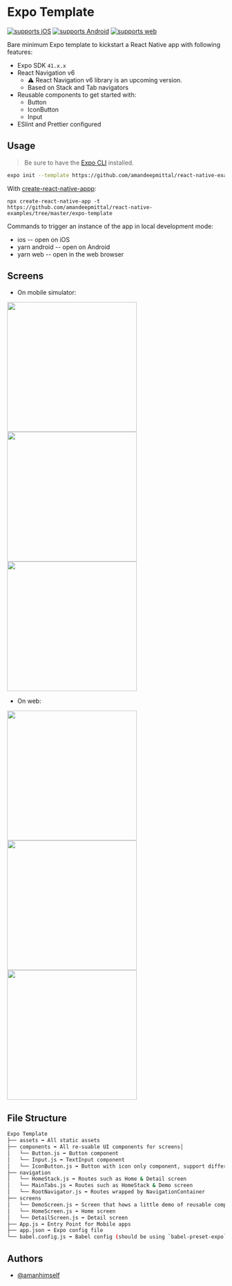 # Expo Template

[![supports iOS](https://img.shields.io/badge/iOS-4630EB.svg?style=for-the-badge&logo=APPLE&labelColor=000&logoColor=fff)](https://github.com/expo/expo)
[![supports Android](https://img.shields.io/badge/Android-4630EB.svg?style=for-the-badge&logo=ANDROID&labelColor=000&logoColor=fff)](https://github.com/expo/expo)
[![supports web](https://img.shields.io/badge/Web-4630EB.svg?style=for-the-badge&logo=GOOGLE-CHROME&labelColor=000&logoColor=fff)](https://github.com/expo/expo)

Bare minimum Expo template to kickstart a React Native app with following features:

- Expo SDK `41.x.x`
- React Navigation v6
  - ⚠️ React Navigation v6 library is an upcoming version.
  - Based on Stack and Tab navigators
- Reusable components to get started with:
  - Button
  - IconButton
  - Input
- ESlint and Prettier configured

## Usage

> Be sure to have the [Expo CLI](https://docs.expo.io/workflow/expo-cli/) installed.

<!-- fix -->

```sh
expo init --template https://github.com/amandeepmittal/react-native-examples/tree/master/expo-template
```

With [create-react-native-appp](https://github.com/expo/create-react-native-app):

```
npx create-react-native-app -t https://github.com/amandeepmittal/react-native-examples/tree/master/expo-template
```

Commands to trigger an instance of the app in local development mode:

- ios -- open on iOS
- yarn android -- open on Android
- yarn web -- open in the web browser

## Screens

- On mobile simulator:

<img src='./assets/screenshots/mob1.png' width="300"> <img src='./assets/screenshots/mob2.png' width="300"> <img src='./assets/screenshots/mob3.png' width="300">

- On web:

<img src='./assets/screenshots/web1.png' width="300"> <img src='./assets/screenshots/web2.png' width="300"> <img src='./assets/screenshots/web3.png' width="300">

## File Structure

```sh
Expo Template
├── assets ➡️ All static assets
├── components ➡️ All re-suable UI components for screens│
│   └── Button.js ➡️ Button component
│   └── Input.js ➡️ TextInput component
│   └── IconButton.js ➡️ Button with icon only component, support different variants from @expo/vector-icons
├── navigation
│   └── HomeStack.js ➡️ Routes such as Home & Detail screen
│   └── MainTabs.js ➡️ Routes such as HomeStack & Demo screen
│   └── RootNavigator.js ➡️ Routes wrapped by NavigationContainer
├── screens
│   └── DemoScreen.js ➡️ Screen that hows a little demo of reusable components
│   └── HomeScreen.js ➡️ Home screen
│   └── DetailScreen.js ➡️ Detail screen
├── App.js ➡️ Entry Point for Mobile apps
├── app.json ➡️ Expo config file
└── babel.config.js ➡️ Babel config (should be using `babel-preset-expo`)
```

## Authors

- [@amanhimself](https://www.twitter.com/amanhimself)
